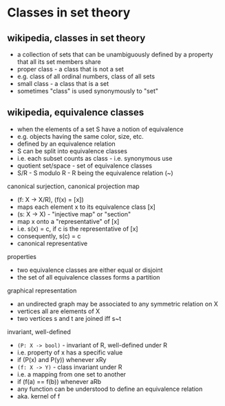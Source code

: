 
<!-- ======================================================================= -->
# Classes in set theory

<!-- ======================================================================= -->
## wikipedia, classes in set theory

* a collection of sets that can be unambiguously
  defined by a property that all its set members share
* proper class - a class that is not a set
* e.g. class of all ordinal numbers, class of all sets
* small class - a class that is a set
* sometimes "class" is used synonymously to "set"

<!-- ======================================================================= -->
## wikipedia, equivalence classes

* when the elements of a set S have a notion of equivalence
* e.g. objects having the same color, size, etc.
* defined by an equivalence relation
* S can be split into equivalence classes
* i.e. each subset counts as class - i.e. synonymous use
* quotient set/space - set of equivalence classes
* S/R - S modulo R - R being the equivalence relation (~)

canonical surjection, canonical projection map

* (f: X -> X/R), (f(x) = [x])
* maps each element x to its equivalence class [x]
* (s: X -> X) - "injective map" or "section"
* map x onto a "representative" of [x]
* i.e. s(x) = c, if c is the representative of [x]
* consequently, s(c) = c
* canonical representative

properties

* two equivalence classes are either equal or disjoint
* the set of all equivalence classes forms a partition

graphical representation

* an undirected graph may be associated to any symmetric relation on X
* vertices all are elements of X
* two vertices s and t are joined iff s~t

invariant, well-defined

* `(P: X -> bool)` - invariant of R, well-defined under R
* i.e. property of x has a specific value
* if (P(x) and P(y)) whenever xRy
* `(f: X -> Y)` - class invariant under R
* i.e. a mapping from one set to another
* if (f(a) == f(b)) whenever aRb
* any function can be understood to define an equivalence relation
* aka. kernel of f
